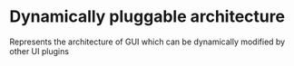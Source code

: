 # Dynamically pluggable architecture

Represents the architecture of GUI which can be dynamically modified by other UI plugins


